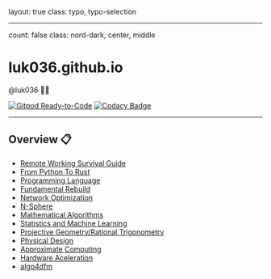 layout: true
class: typo, typo-selection

---

count: false
class: nord-dark, center, middle

# luk036.github.io

@luk036 👨‍💻

[![Gitpod Ready-to-Code](https://img.shields.io/badge/Gitpod-Ready--to--Code-blue?logo=gitpod)](https://gitpod.io/#https://github.com/luk036/luk036.github.io)
[![Codacy Badge](https://api.codacy.com/project/badge/Grade/8f6a673d3177482b9b1d7b77995f0844)](https://app.codacy.com/app/luk036/luk036.github.io?utm_source=github.com&utm_medium=referral&utm_content=luk036/luk036.github.io&utm_campaign=badger)

---

## Overview 📋

- [Remote Working Survival Guide](flows/index.html)
- [From Python To Rust](rust_by_examples/index.html)
- [Programming Language](proglang/index.html)
- [Fundamental Rebuild](fun/index.html)
- [Network Optimization](net_optim/index.html)
- [N-Sphere](n_sphere/index.html)
- [Mathematical Algorithms](cvx/index.html)
- [Statistics and Machine Learning](statistics/index.html)
- [Projective Geometry/Rational Trigonometry](projgeom/index.html)
- [Physical Design](phys_des/index.html)
- [Approximate Computing](AxC/index.html)
- [Hardware Aceleration](cgra/index.html)
- [algo4dfm](algo4dfm/index.html)
